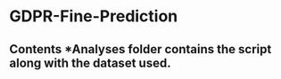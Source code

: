 # GDPR-Fine-Prediction
## Contents *Analyses folder contains the script along with the dataset used.
